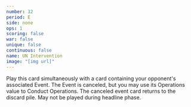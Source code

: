 ```yaml
---
number: 32
period: E
side: none
ops: 1
scoring: false
war: false
unique: false
continuous: false
name: UN Intervention
image: "[img url]"
---
```

Play this card simultaneously with a card containing your opponent's associated Event. The Event is canceled, but you may use its Operations value to Conduct Operations. The canceled event card returns to the discard pile. May not be played during headline phase.
